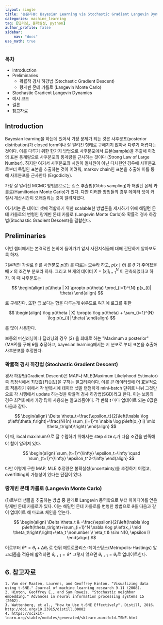```yaml
---
layout: single
title: '논문리뷰: Bayesian Learning via Stochastic Gradient Langevin Dynamics'
categories: machine_learning
tag: [딥러닝, 불확실성, python]
author_profile: false
sidebar:
    nav: "docs"
use_math: true
---
```


### 목차

- Introduction
- Preliminaries
  - 확률적 경사 하강법 (Stochastic Gradient Descent)
  - 랑게빈 몬테 카를로 (Langevin Monte Carlo)
- Stochastic Gradient Langevin Dynamics
- 예시 코드
- 결론
- 참고자료


## Introduction

Bayesian learning을 하는데 있어서 가장 문제가 되는 것은 사후분포(posterior distribution)가 closed form이나 잘 알려진 형태로 구해지지 않아서 다루기 어렵다는 것이다. 이를 다루기 위한 한가지 방법으로 사후분포에서 표본(sample)을 추출해 이것의 표본 통계량으로 사후분포의 통계량을 근사하는 것이다 (Strong Law of Large Number). 하지만 여기서 사후분포의 차원이 일차원이 아닌 다차원인 경우에 사후분포로부터 독립인 표본을 추출하는 것이 어려워, markov chain인 표본을 추출해 이를 통해 사후분포를 근사한다 (Ergodicity). 

가장 잘 알려진 MCMC 방법론으로는 깁스 추출법(Gibbs sampling)과 해밀턴 몬테 카를로(Hamiltonian Monte Carlo)가 있다. 다만 이러한 방법들의 경우 데이터 셋이 커질시 계산시간이 오래걸리는 것이 알려져있다.

여기서는 큰 데이터 셋에 적합하기 위한 scalable한 방법론을 제시하기 위해 해밀턴 몬테 카를로의 변형인 랑게빈 몬테 카를로 (Langevin Monte Carlo)와 확률적 경사 하강법(Stochastic Gradient Descent)을 결합한다. 


## Preliminaries

이번 챕터에서는 본격적인 논의에 들어가기 앞서 사전지식들에 대해 간단하게 알아보도록 하자.

기본적인 가설로 $\theta$ 를 사전분포 $p(\theta)$ 를 따르는 모수라 하고, $p(x  \mid \theta)$ 를 $\theta$ 가 주어졌을 때 $x$ 의 조건부 분포라 하자. 그리고 $N$ 개의 데이터 $X = [ x_{i} ]_{i=1}^{N}$ 이 관측되었다고 하자. 이 때 사후분포는

$$
\begin{align}
p(\theta | X) \propto p(\theta) \prod_{i=1}^{N} p(x_{i}| \theta)
\end{align}
$$

로 구해진다. 또한 곱 보다는 합을 다루는게 쉬우므로 여기에 로그를 취한

$$
\begin{align}
\log p(\theta | X) \propto \log p(\theta)  +  \sum_{i=1}^{N}  \log p(x_{i}| \theta)
\end{align}
$$

를 많이 사용한다.

보통의 머신러닝이나 답러닝의 경우 (2) 을 최대로 하는 "Maximum a posterior" (MAP)를 구해 $\theta$를 추정하고, bayesian learning에서는 저 분포로 부터 표본을 추출해 사후분포를 추정한다.


### 확률적 경사 하강법 (Stochastic Gradient Descent)

경사 하강법(Gradient Descent)은 MAP나 MLE(Maximum Likelyhood Estimator) 즉 특정식에서 최댓값(최솟값)을 구하는 알고리즘이다. 이를 큰 데이터셋에 더 효율적으로 적용하기 위해서 각 반복시에 데이터 셋을 랜덤하게 mini-batch 단위로 나눠 그것만으로 각 시행에서 update 하는것을 확률적 경사 하강법(SGD)라고 한다. 이는 보통의 경우 최적화에서 가장 많이 사용되는 알고리즘이다. 각 반복 $t$ 마다 업데이트 되는 $\theta$값은 다음과 같다.

$$
\begin{align}
\Delta \theta_t=\frac{\epsilon_t}{2}\left(\nabla \log p\left(\theta_t\right)+\frac{N}{n} \sum_{i=1}^n \nabla \log p\left(x_{t i} \mid \theta_t\right)\right)
\end{align}
$$

이 때, local maximum으로 잘 수렴하기 위해서는 step size $\epsilon_t$가 다음 조건을 만족해야 함이 알려져 있다.

$$
\begin{align}
\sum_{t=1}^{\infty} \epsilon_t=\infty \quad \sum_{t=1}^{\infty} \epsilon_t^2<\infty
\end{align}
$$

다만 이렇게 구한 MAP, MLE 추정량은 불확실성(uncertainty)를 추정하기 어렵고, overfitting의 가능성이 있다는 단점이 있다.

### 랑게빈 몬테 카를로 (Langevin Monte Carlo)

(1)로부터 샘플을 추출하는 방법 중 한개로 Langevin 동역학으로 부터 아이디어를 얻은 랑게빈 몬테 카를로가 있다. 이는 해밀턴 몬테 카를로를 변형한 방법으로 $\theta$를 다음과 같이 업데이트 해 마코프 체인을 얻는다.

$$
\begin{align}
\Delta \theta_t & =\frac{\epsilon}{2}\left(\nabla \log p\left(\theta_t\right)+\sum_{i=1}^N \nabla \log p\left(x_i \mid \theta_t\right)\right)+\eta_t  \nonumber \\
\eta_t & \sim N(0, \epsilon I)
\end{align}
$$

이로부터 $\theta * = \theta_{t} + \Delta \theta_t$ 로 한뒤 메트로폴리스-헤이스팅스(Metropolis-Hastings) 알고리즘을 적용해 합격하면 $\theta_{t+1}  = \theta *$ 그렇지 않으면 $\theta_{t+1}  = \theta_{t}$로 업데이트한다.

## 6. 참고자료

    1. Van der Maaten, Laurens, and Geoffrey Hinton. "Visualizing data using t-SNE." Journal of machine learning research 9.11 (2008).
    2. Hinton, Geoffrey E., and Sam Roweis. "Stochastic neighbor embedding." Advances in neural information processing systems 15 (2002).
    3. Wattenberg, et al., "How to Use t-SNE Effectively", Distill, 2016. http://doi.org/10.23915/distill.00002
    4. https://scikit-learn.org/stable/modules/generated/sklearn.manifold.TSNE.html

